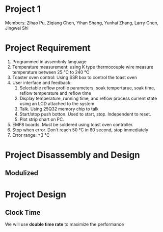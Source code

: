 # Project 1
Members: Zihao Pu, Ziqiang Chen, Yihan Shang, Yunhai Zhang, Larry Chen, Jingwei Shi

# Project Requirement
1. Programmed in assembnly language
2. Temperature measurement: using K type thermocouple wire measure temperature between 25 &#8451; to 240 &#8451;
3. Toaster oven control: Using SSR box to control the toast oven
4. User interface and feedback:
   1. Selectable reflow profile parameters, soak tempertarue, soak time, reflow temperature and reflow time
   2. Display temperature, running time, and reflow process current state using an LCD attached to the system
   3. Talk. Using 25Q32 memory chip to talk
   4. Start/stop push botton. Used to start, stop. Independent to reset.
   5. Plot strip chart on PC.
5. EMF8 boards. Must be soldered using toast oven controller.
6. Stop when error. Don't reach 50 &#8451; in 60 second, stop immediately
7. Error range: &#177;3 &#8451;

# Project Disassembly and Design

## Modulized

# Project Design

## Clock Time
We will use **double time rate** to maximize the performance